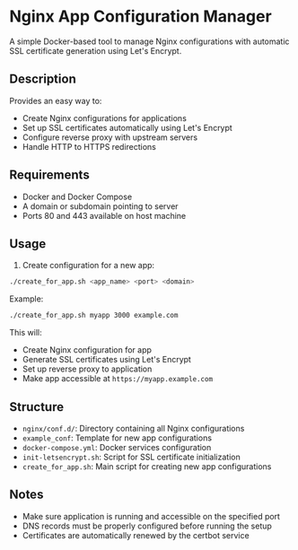 # Nginx App Configuration Manager

A simple Docker-based tool to manage Nginx configurations with automatic SSL certificate generation using Let's Encrypt.

## Description

Provides an easy way to:
- Create Nginx configurations for applications
- Set up SSL certificates automatically using Let's Encrypt
- Configure reverse proxy with upstream servers
- Handle HTTP to HTTPS redirections

## Requirements

- Docker and Docker Compose
- A domain or subdomain pointing to server
- Ports 80 and 443 available on host machine

## Usage

1. Create configuration for a new app:
```bash
./create_for_app.sh <app_name> <port> <domain>
```

Example:
```bash
./create_for_app.sh myapp 3000 example.com
```

This will:
- Create Nginx configuration for app
- Generate SSL certificates using Let's Encrypt
- Set up reverse proxy to application
- Make app accessible at `https://myapp.example.com`

## Structure

- `nginx/conf.d/`: Directory containing all Nginx configurations
- `example_conf`: Template for new app configurations
- `docker-compose.yml`: Docker services configuration
- `init-letsencrypt.sh`: Script for SSL certificate initialization
- `create_for_app.sh`: Main script for creating new app configurations

## Notes

- Make sure application is running and accessible on the specified port
- DNS records must be properly configured before running the setup
- Certificates are automatically renewed by the certbot service